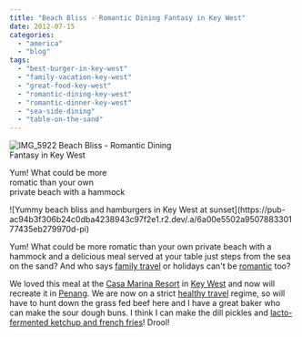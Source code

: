 ```yaml
---
title: "Beach Bliss - Romantic Dining Fantasy in Key West"
date: 2012-07-15
categories: 
  - "america"
  - "blog"
tags: 
  - "best-burger-in-key-west"
  - "family-vacation-key-west"
  - "great-food-key-west"
  - "romantic-dining-key-west"
  - "romantic-dinner-key-west"
  - "sea-side-dining"
  - "table-on-the-sand"
---
```


  
![IMG_5922](https://pub-ac94b3f306b24c0dba4238943c97f2e1.r2.dev/6a00e5502a95078833017616788ab0970c.jpg) Beach Bliss - Romantic Dining  
Fantasy in Key West  
  
Yum! What could be more  
romatic than your own  
private beach with a hammock

<!--more--> ![Yummy beach bliss and hamburgers in Key West at sunset](https://pub-ac94b3f306b24c0dba4238943c97f2e1.r2.dev/.a/6a00e5502a950788330177435eb279970d-pi)  
  
Yum! What could be more romatic than your own private beach with a hammock and a delicious meal served at your table just steps from the sea on the sand? And who says [family travel](http://soultravelers3new.local/2009/04/how-to-travel-the-world-as-a-digital-nomad-family.html "family travel") or holidays can't be [romantic](http://soultravelers3new.local/2007/09/romantic-night.html "romantic holiday with kids croatia") too?  
  
We loved this meal at the [Casa Marina Resort](http://www.casamarinaresort.com/ "casa marina resort") in [Key West](http://soultravelers3new.local/2012/02/key-west-vacation.html "key west") and now will recreate it in [Penang](http://soultravelers3new.local/2011/01/tropical-winter-home-in-penang-malaysia-location-indenpendent-digital-nomad-long-term-travel-tips-.html "Penang"). We are now on a strict [healthy travel](http://soultravelers3new.local/2012/04/health-organic-raw-foods-and-travel.html "healthy travel") regime, so will have to hunt down the grass fed beef here and I have a great baker who can make the sour dough buns. I think I can make the dill pickles and [lacto-fermented ketchup and french fries](http://www.cheeseslave.com/lacto-fermented-ketchup-and-french-fries/ "lacto-fermented ketchup and french fries")! Drool!

